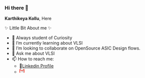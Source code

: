 ### Hi there 👋
**Karthikeya Kollu**, Here

✨ Little Bit About me ✨

- 🔭  Always student of Curiosity
- 🌱 I’m currently learning about VLSI
- 👯 I’m looking to collaborate on OpenSource ASIC Design flows.
- 💬 Ask me about VLSI
- 📫 How to reach me: 
  - 📧[Linkedin Profile](https://www.linkedin.com/in/kollukarthikeya/)  
  -   [![Gmail](/photo/gmail.png)](mailto:imkarthikeyakollu@gmail.com)


